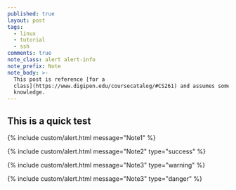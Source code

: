 ```yaml
---
published: true
layout: post
tags:
  - linux
  - tutorial
  - ssh
comments: true
note_class: alert alert-info
note_prefix: Note
note_body: >-
  This post is reference [for a
  class](https://www.digipen.edu/coursecatalog/#CS261) and assumes some prior
  knowledge.
---
```

## This is a quick test

{% include custom/alert.html message="Note1" %}

{% include custom/alert.html message="Note2" type="success" %}

{% include custom/alert.html message="Note3" type="warning" %}

{% include custom/alert.html message="Note3" type="danger" %}
